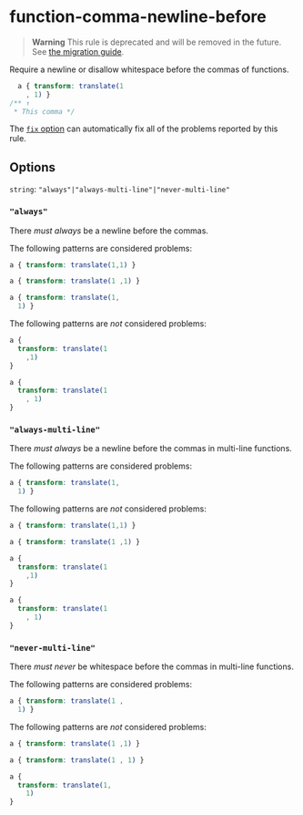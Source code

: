 # function-comma-newline-before

> **Warning** This rule is deprecated and will be removed in the future. See [the migration guide](https://github.com/stylelint/stylelint/tree/15.6.2/docs/migration-guide/to-15.md).

Require a newline or disallow whitespace before the commas of functions.

<!-- prettier-ignore -->
```css
  a { transform: translate(1
    , 1) }
/** ↑
 * This comma */
```

The [`fix` option](https://github.com/stylelint/stylelint/tree/15.6.2/docs/user-guide/options.md#fix) can automatically fix all of the problems reported by this rule.

## Options

`string`: `"always"|"always-multi-line"|"never-multi-line"`

### `"always"`

There _must always_ be a newline before the commas.

The following patterns are considered problems:

<!-- prettier-ignore -->
```css
a { transform: translate(1,1) }
```

<!-- prettier-ignore -->
```css
a { transform: translate(1 ,1) }
```

<!-- prettier-ignore -->
```css
a { transform: translate(1,
  1) }
```

The following patterns are _not_ considered problems:

<!-- prettier-ignore -->
```css
a {
  transform: translate(1
    ,1)
}
```

<!-- prettier-ignore -->
```css
a {
  transform: translate(1
    , 1)
}
```

### `"always-multi-line"`

There _must always_ be a newline before the commas in multi-line functions.

The following patterns are considered problems:

<!-- prettier-ignore -->
```css
a { transform: translate(1,
  1) }
```

The following patterns are _not_ considered problems:

<!-- prettier-ignore -->
```css
a { transform: translate(1,1) }
```

<!-- prettier-ignore -->
```css
a { transform: translate(1 ,1) }
```

<!-- prettier-ignore -->
```css
a {
  transform: translate(1
    ,1)
}
```

<!-- prettier-ignore -->
```css
a {
  transform: translate(1
    , 1)
}
```

### `"never-multi-line"`

There _must never_ be whitespace before the commas in multi-line functions.

The following patterns are considered problems:

<!-- prettier-ignore -->
```css
a { transform: translate(1 ,
  1) }
```

The following patterns are _not_ considered problems:

<!-- prettier-ignore -->
```css
a { transform: translate(1 ,1) }
```

<!-- prettier-ignore -->
```css
a { transform: translate(1 , 1) }
```

<!-- prettier-ignore -->
```css
a {
  transform: translate(1,
    1)
}
```
